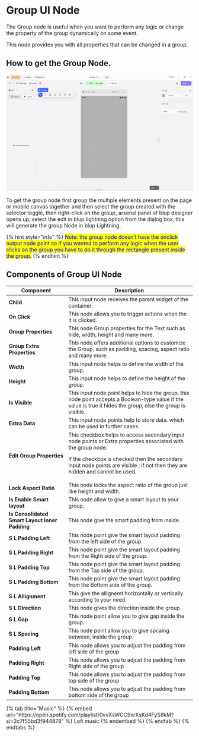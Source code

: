# Group UI Node

The Group node is useful when you want to perform any logic or change the property of the group dynamically on some event.

This node provides you with all properties that can be changed in a group.

## How to get the Group Node.

![](../../../.gitbook/assets/group.gif)

To get the group node first group the multiple elements present on the page or mobile canvas together and then select the group created with the selector toggle, then right-click on the group, arsenal panel of blup designer opens up, select the edit in blup lightning option from the dialog box, this will generate the group Node in blup Lightning.

{% hint style="info" %}
<mark style="color:blue;">Note: the group node doesn’t have the onclick output node point so if you wanted to perform any logic when the user clicks on the group you have to do it through the rectangle present inside the group.</mark>
{% endhint %}

## Components of Group UI Node

<table>
  <thead>
    <tr>
      <th>Component</th>
      <th>Description</th>
    </tr>
  </thead>
  <tbody>
    <tr>
      <td><strong>Child</strong></td>
      <td>This input node receives the parent widget of the container.</td>
    </tr>
    <tr>
      <td><strong>On Click</strong></td>
      <td>This node allows you to trigger actions when the it is clicked.</td>
    </tr>
    <tr>
      <td><strong>Group Properties</strong></td>
      <td>This node Group properties for the Text such as hide, width, height and many more.</td>
    </tr>
    <tr>
      <td><strong>Group Extra Properties</strong></td>
      <td>This node offers additional options to customize the Group, such as padding, spacing, aspect ratio and many more.</td>
    </tr><tr>
      <td><strong>Width</strong></td>
      <td>This input node helps to define the width of the group.</td>
    </tr>
    <tr>
      <td><strong>Height</strong></td>
      <td>This input node helps to define the height of the group.</td>
    </tr>
    <tr>
      <td><strong>Is Visible</strong></td>
      <td>This input node point helps to hide the group, this node point accepts a Boolean-type value if the value is true it hides the group, else the group is visible.</td>
    </tr>
    <tr>
      <td><strong>Extra Data</strong></td>
      <td>This input node points help to store data. which can be used in further cases.</td>
    </tr><tr>
      <td><strong>Edit Group Properties</strong></td>
      <td>This checkbox helps to access secondary input node points or Extra properties associated with the group node.</p><p>If the checkbox is checked then the secondary input node points are visible ; if not then they are hidden and cannot be used.</td>
    </tr>
    <tr>
      <td><strong>Lock Aspect Ratio</strong></td>
      <td>This node locks the aspect ratio of the group just like height and width.</td>
    </tr>
    <tr>
      <td><strong>Is Enable Smart layout</strong></td>
      <td>This node allow to give a smart layout to your group.</td>
    </tr>
    <tr>
      <td><strong>Is Consolidated Smart Layout Inner Padding</strong></td>
      <td>This node give the smart padding from inside.</td>
    </tr><tr>
      <td><strong>S L Padding Left</strong></td>
      <td>This node point give the smart layout padding from the left side of the group.</td>
    </tr>
    <tr>
      <td><strong>S L Padding Right</strong></td>
      <td>This node point give the smart layout padding from the Right side of the group.</td>
    </tr>
    <tr>
      <td><strong>S L Padding Top</strong></td>
      <td>This node point give the smart layout padding from the Top side of the group.</td>
    </tr>
    <tr>
      <td><strong>S L Padding Bottom</strong></td>
      <td>This node point give the smart layout padding from the Bottom side of the group.</td>
    </tr><tr>
      <td><strong>S L Allignment</strong></td>
      <td>This give the allignemt horizontally or vertically according to your need.</td>
    </tr><tr>
      <td><strong>S L Direction</strong></td>
      <td>This node gives the direction inside the group.</td>
    </tr>
    <tr>
      <td><strong>S L Gap</strong></td>
      <td>This node point allow you to give gap inside the group.</td>
    </tr>
    <tr>
      <td><strong>S L Spacing</strong></td>
      <td>This node point allow you to give spcaing between, inside the group.</td>
    </tr>
    <tr>
      <td><strong>Padding Left</strong></td>
      <td>This node allows you to adjust the padding from left side of the group</td>
    </tr><tr>
      <td><strong>Padding Right</strong></td>
      <td>This node allows you to adjust the padding from Right side of the group</td>
    </tr><tr>
      <td><strong>Padding Top</strong></td>
      <td>This node allows you to adjust the padding from top side of the group</td>
    </tr><tr>
      <td><strong>Padding Bottom</strong></td>
      <td>This node allows you to adjust the padding from bottom side of the group</td>
    </tr>
  </tbody>
</table>

<div class="container">
  {% tab title="Music" %}
  {% embed url="https://open.spotify.com/playlist/0vvXsWCC9xrXsKd4FyS8kM?si=2c7f55bd3f944878" %}
  Lofi music
  {% endembed %}
  {% endtab %}
  {% endtabs %}
</div>
